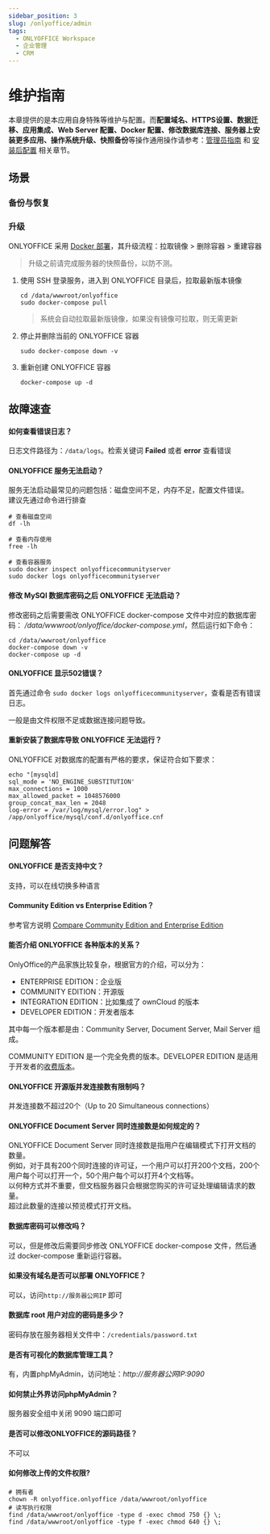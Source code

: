 ```yaml
---
sidebar_position: 3
slug: /onlyoffice/admin
tags:
  - ONLYOFFICE Workspace
  - 企业管理
  - CRM
---
```


# 维护指南

本章提供的是本应用自身特殊等维护与配置。而**配置域名、HTTPS设置、数据迁移、应用集成、Web Server 配置、Docker 配置、修改数据库连接、服务器上安装更多应用、操作系统升级、快照备份**等操作通用操作请参考：[管理员指南](../administrator) 和 [安装后配置](../installation/setup/) 相关章节。

## 场景

### 备份与恢复


### 升级

ONLYOFFICE 采用 [Docker 部署](https://github.com/ONLYOFFICE/Docker-CommunityServer#upgrading-onlyoffice-community-server)，其升级流程：拉取镜像 > 删除容器 > 重建容器

> 升级之前请完成服务器的快照备份，以防不测。

1. 使用 SSH 登录服务，进入到 ONLYOFFICE 目录后，拉取最新版本镜像
   ```
   cd /data/wwwroot/onlyoffice
   sudo docker-compose pull
   ```
   > 系统会自动拉取最新版镜像，如果没有镜像可拉取，则无需更新

2. 停止并删除当前的 ONLYOFFICE 容器

   ```
   sudo docker-compose down -v
   ```

3. 重新创建 ONLYOFFICE 容器
    ```
   docker-compose up -d
   ```


## 故障速查

#### 如何查看错误日志？

日志文件路径为：`/data/logs`。检索关键词 **Failed** 或者 **error** 查看错误

#### ONLYOFFICE 服务无法启动？

服务无法启动最常见的问题包括：磁盘空间不足，内存不足，配置文件错误。  
建议先通过命令进行排查  

```shell
# 查看磁盘空间
df -lh

# 查看内存使用
free -lh

# 查看容器服务
sudo docker inspect onlyofficecommunityserver
sudo docker logs onlyofficecommunityserver
```

#### 修改 MySQl 数据库密码之后 ONLYOFFICE 无法启动？

修改密码之后需要需改 ONLYOFFICE docker-compose 文件中对应的数据库密码： */data/wwwroot/onlyoffice/docker-compose.yml*，然后运行如下命令：

```
cd /data/wwwroot/onlyoffice
docker-compose down -v
docker-compose up -d
```

#### ONLYOFFICE 显示502错误？

首先通过命令 `sudo docker logs onlyofficecommunityserver`，查看是否有错误日志。  

一般是由文件权限不足或数据连接问题导致。

#### 重新安装了数据库导致 ONLYOFFICE 无法运行？

ONLYOFFICE 对数据库的配置有严格的要求，保证符合如下要求：

```
echo "[mysqld]
sql_mode = 'NO_ENGINE_SUBSTITUTION'
max_connections = 1000
max_allowed_packet = 1048576000
group_concat_max_len = 2048
log-error = /var/log/mysql/error.log" > /app/onlyoffice/mysql/conf.d/onlyoffice.cnf
```

## 问题解答

#### ONLYOFFICE 是否支持中文？

支持，可以在线切换多种语言

#### Community Edition vs Enterprise Edition？

参考官方说明 [Compare Community Edition and Enterprise Edition](https://github.com/ONLYOFFICE/CommunityServer#compare-community-edition-and-enterprise-edition)

#### 能否介绍 ONLYOFFICE 各种版本的关系？

OnlyOffice的产品家族比较复杂，根据官方的介绍，可以分为：

* ENTERPRISE EDITION：企业版
* COMMUNITY EDITION：开源版
* INTEGRATION EDITION：比如集成了 ownCloud 的版本
* DEVELOPER EDITION：开发者版本

其中每一个版本都是由：Community Server, Document Server, Mail Server 组成。  

COMMUNITY EDITION 是一个完全免费的版本。DEVELOPER EDITION 是适用于开发者的[收费版本](https://www.onlyoffice.com/zh/developer-edition-prices.aspx)。

#### ONLYOFFICE 开源版并发连接数有限制吗？

并发连接数不超过20个（Up to 20 Simultaneous connections）

#### ONLYOFFICE Document Server 同时连接数是如何规定的？

ONLYOFFICE Document Server 同时连接数是指用户在编辑模式下打开文档的数量。  
例如，对于具有200个同时连接的许可证，一个用户可以打开200个文档，200个用户每个可以打开一个，50个用户每个可以打开4个文档等。  
以何种方式并不重要，但文档服务器只会根据您购买的许可证处理编辑请求的数量。  
超过此数量的连接以预览模式打开文档。  

#### 数据库密码可以修改吗？

可以，但是修改后需要同步修改 ONLYOFFICE docker-compose 文件，然后通过 docker-compose 重新运行容器。

#### 如果没有域名是否可以部署 ONLYOFFICE？

可以，访问`http://服务器公网IP` 即可

#### 数据库 root 用户对应的密码是多少？

密码存放在服务器相关文件中：`/credentials/password.txt`

#### 是否有可视化的数据库管理工具？

有，内置phpMyAdmin，访问地址：*http://服务器公网IP:9090*

#### 如何禁止外界访问phpMyAdmin？

服务器安全组中关闭 9090 端口即可

#### 是否可以修改ONLYOFFICE的源码路径？

不可以

#### 如何修改上传的文件权限?

```shell
# 拥有者
chown -R onlyoffice.onlyoffice /data/wwwroot/onlyoffice
# 读写执行权限
find /data/wwwroot/onlyoffice -type d -exec chmod 750 {} \;
find /data/wwwroot/onlyoffice -type f -exec chmod 640 {} \;
```
